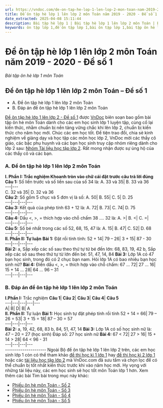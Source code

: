 ```yaml
---
url: https://vndoc.com/de-on-tap-he-lop-1-len-lop-2-mon-toan-nam-2019-2020-de-so-1-202448
title: Đề ôn tập hè lớp 1 lên lớp 2 môn Toán năm 2019 - 2020 - Đề số 1 - Bài tập ôn hè lớp 1 môn Toán - VnDoc.com
date_extracted: 2025-04-08 15:11:44
description: Bài tập hè lớp 1 | Bài tập hè lớp 1 lên lớp 2 môn Toán | Bộ đề ôn tập hè lớp 1 lên lớp 2 do VnDoc biên soạn giúp các em học sinh củng cố lại kiến thức khi chuyển từ lớp 1 lên lớp 2.
keywords: ôn tập lớp 1,đề ôn tập lớp 1,bài ôn tập lớp 1,bài tập ôn hè lớp 1 lên 2,bài tập toán ôn hè cho học sinh lớp 1 lên lớp 2,ôn hè lớp 1 lên 2,ôn tập hè lớp 1 lên 2
---
```


# Đề ôn tập hè lớp 1 lên lớp 2 môn Toán năm 2019 - 2020 - Đề số 1
 _Bài tập ôn hè lớp 1 môn Toán_
## Đề ôn tập hè lớp 1 lên lớp 2 môn Toán – Đề số 1
  * A. Đề ôn tập hè lớp 1 lên lớp 2 môn Toán
  * B. Đáp án đề ôn tập hè lớp 1 lên lớp 2 môn Toán

[Đề ôn tập hè lớp 1 lên lớp 2 - Đề số 1](<https://vndoc.com/de-on-tap-he-lop-1-len-lop-2-mon-toan-nam-2019-2020-de-so-1-202448>) được [VnDoc](<https://vndoc.com/>) biên soạn bao gồm bài tập ôn hè môn Toán dành cho các em học sinh lớp 1 luyện tập, cùng cố lại kiến thức, nhằm chuẩn bị nền tảng vững chắc khi lên lớp 2, chuẩn bị kiến thức cho năm học mới. Chúc các em học tốt.
Để tiện trao đổi, chia sẻ kinh nghiệm về giảng dạy và học tập các môn học lớp 2, VnDoc mời các thầy cô giáo, các bậc phụ huynh và các bạn học sinh truy cập nhóm riêng dành cho lớp 2 sau: [Nhóm Tài liệu học tập lớp 2](</goto?u=aHR0cHM6Ly93d3cuZmFjZWJvb2suY29tL2dyb3Vwcy9UYWkubGlldS5ob2MudGFwLmxvcC4yLlZORE9DLw%3D%3D>). Rất mong nhận được sự ủng hộ của các thầy cô và các bạn.
### A. Đề ôn tập hè lớp 1 lên lớp 2 môn Toán
**I. Phần I: Trắc nghiệm Khoanh tròn vào chữ cái đặt trước câu trả lời đúng**
**Câu 1:** Số liền trước và số liền sau của số 34 là:
A. 33 và 35| B. 33 và 36  
---|---  
C. 32 và 35| D. 32 và 36  
**Câu 2:** Số gồm 5 chục và 5 đơn vị là số:
A. 50| B. 55| C. 5| D. 25  
---|---|---|---  
**Câu 3:** Kết quả của phép tính 63 + 12 là:
A. 72| B. 73| C. 74| D. 75  
---|---|---|---  
**Câu 4:** Dấu <, >, = thích hợp vào chỗ chấm 38 …. 32 là:
A. >| B. <| C. =|   
---|---|---|---  
**Câu 5:** Số bé nhất trong các số 52, 68, 15, 47 là:
A. 15| B. 47| C. 52| D. 68  
---|---|---|---  
**II. Phần II: Tự luận**
**Bài 1:** Đặt rồi tính tính:
52 + 14| 79 – 26| 3 + 15| 87 - 30  
---|---|---|---  
**Bài 2:**
a, Sắp xếp các số sau theo thứ tự từ bé đến lớn: 68, 83, 19, 42
b, Sắp xếp các số sau theo thứ tự từ lớn đến bé: 51, 47, 14, 84
**Bài 3:** Lớp 1A có 47 bạn học sinh, trong đó có 2 chục bạn nam. Hỏi lớp 1A có bao nhiêu bạn học sinh nữ?
**Bài 4:** Điền dấu <, >, = thích hợp vào chỗ chấm:
67 … 72| 27 … 16| 15 + 14 … 28| 64 … 96 – 31  
---|---|---|---  
### B. Đáp án đề ôn tập hè lớp 1 lên lớp 2 môn Toán
**I.Phần I:** Trắc nghiệm
**Câu 1**| **Câu 2**| **Câu 3**| **Câu 4**| **Câu 5**  
---|---|---|---|---  
A| B| D| B| A  
**II. Phần II:** Tự luận
**Bài 1:** Học sinh tự đặt phép tính rồi tính
52 + 14 = 66| 79 – 26 = 53| 3 + 15 = 18| 87 – 30 = 57  
---|---|---|---  
**Bài 2:**
a, 19, 42, 68, 83
b, 84, 51, 47, 14
**Bài 3:**
Lớp 1A có số học sinh nữ là:
47 – 20 = 27 \(học sinh\)
Đáp số: 27 học sinh nữ
**Bài 4:**
67 < 72| 27 > 16| 15 + 14 > 28| 64 < 96 - 31  
---|---|---|---  
\---------------------
Ngoài Bộ đề ôn tập hè lớp 1 lên lớp 2 trên, các em học sinh lớp 1 còn có thể tham khảo [đề thi học kì 1 lớp 1](<https://vndoc.com/de-thi-hoc-ki-1-lop1>) hay [đề thi học kì 2 lớp 1](<https://vndoc.com/de-thi-hoc-ki-2-lop1>) hoặc các [tài liệu học tập lớp 2](<https://vndoc.com/tai-lieu-hoc-tap-lop2>) mà VnDoc.com đã sưu tầm và chọn lọc để có thể chuẩn bị tốt nhất kiến thức trước khi vào năm học mới. Hy vọng với những tài liệu này, các em học sinh sẽ học tốt môn Toán lớp 1 hơn.
Xem thêm các bài Tìm bài trong mục này khác:
  * [Phiếu ôn hè môn Toán - Số 2](</de-on-tap-he-lop-1-len-lop-2-mon-toan-nam-2019-2020-de-so-2-202450>)
  * [Phiếu ôn hè môn Toán - Số 3](</de-on-tap-he-lop-1-len-lop-2-mon-toan-nam-2019-2020-de-so-3-202452>)
  * [Phiếu ôn hè môn Toán - Số 4](</de-on-tap-he-lop-1-len-lop-2-mon-toan-nam-2019-2020-de-so-4-202456>)
  * [Phiếu ôn hè môn Toán - Số 5](</de-on-tap-he-lop-1-len-lop-2-mon-toan-nam-2019-2020-de-so-5-202458>)

